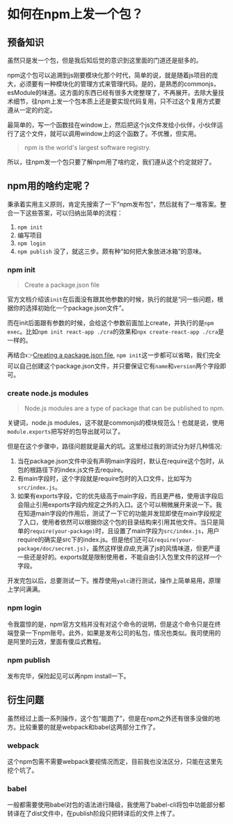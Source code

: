 # 如何在npm上发一个包？
## 预备知识
虽然只是发一个包，但是我后知后觉的意识到这里面的门道还是挺多的。

npm这个包可以追溯到js刚要模块化那个时代，简单的说，就是随着js项目的庞大，必须要有一种模块化的管理方式来管理代码。是的，是熟悉的commonjs，esModule的味道。这方面的东西已经有很多大佬整理了，不再展开。去除大量技术细节，往npm上发一个包本质上还是要实现代码复用，只不过这个复用方式要遵从一定的约定。

最简单的，写一个函数挂在window上，然后把这个js文件发给小伙伴，小伙伴运行了这个文件，就可以调用window上的这个函数了。不优雅，但实用。

> npm is the world's largest software registry.

所以，往npm发一个包只要了解npm用了啥约定，我们遵从这个约定就好了。

## npm用的啥约定呢？
秉承着实用主义原则，肯定先搜索了一下“npm发布包”，然后就有了一堆答案。整合一下这些答案，可以归纳出简单的流程：
1. `npm init`
2. 编写项目
3. `npm login`
4. `npm publish`
没了，就这三步。颇有种“如何把大象放进冰箱”的意味。
### npm init
> Create a package.json file

官方文档介绍该`init`在后面没有跟其他参数的时候，执行的就是“问一些问题，根据你的选择初始化一个package.json文件”。

而在init后面跟有参数的时候，会给这个参数前面加上create，并执行的是`npm exec`。比如`npm init react-app ./cra`的效果和`npx create-react-app ./cra`是一样的。

再结合:point_right:[Creating a package.json file](https://docs.npmjs.com/creating-a-package-json-file), `npm init`这一步都可以省略，我们完全可以自己创建这个package.json文件，并只要保证它有`name`和`version`两个字段即可。

### create node.js modules
> Node.js modules are a type of package that can be published to npm.

关键词，node.js modules，这不就是commonjs的模块规范么！也就是说，使用`module.exports`把写好的包导出就可以了。

但是在这个步骤中，路径问题就是最大的坑。这里经过我的测试分为好几种情况:
1. 当在package.json文件中没有声明main字段时，默认在require这个包时，从包的根路径下的index.js文件去require。
2. 有main字段时，这个字段就是require包时的入口文件，比如写为`src/index.js`。
3. 如果有exports字段，它的优先级高于main字段，而且更严格，使用该字段后会阻止引用exports字段内规定之外的入口。这个可以稍微展开来说一下。我在知道main字段的作用后，测试了一下它的功能并发现即使在main字段规定了入口，使用者依然可以根据你这个包的目录结构来引用其他文件。当只是简单的`require(your-package)`时，且设置了main字段为`src/index.js`，用户require的确实是src下的index.js。但是他们还可以`require(your-package/doc/secret.js)`，虽然这样很*自由*,充满了js的风情味道，但更严谨一些还是好的。exports就是限制使用者，不能自由引入包里文件的这样一个字段。

开发完包以后，总要测试一下。推荐使用`yalc`进行测试，操作上简单易用，原理上学问满满。
### npm login
令我震惊的是，npm官方文档并没有对这个命令的说明，但是这个命令只是在终端登录一下npm账号。此外，如果是发布公司的私包，情况也类似。我司使用的是阿里的云效，里面有傻瓜式教程。
### npm publish
发布完毕，保险起见可以再npm install一下。
## 衍生问题
虽然经过上面一系列操作，这个包“能跑了”，但是在npm之外还有很多没做的地方。比较重要的就是webpack和babel这两部分工作了。
### webpack
这个npm包需不需要webpack要视情况而定，目前我也没法区分，只能在这里先挖个坑了。
### babel
一般都需要使用babel对包的语法进行降级，我使用了babel-cli将包中功能部分都转译在了dist文件中，在publish阶段只把转译后的文件上传了。
